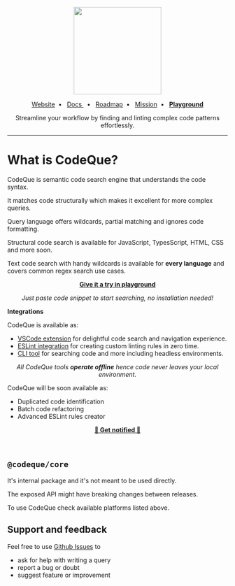 <p align="center">
  <a href="https://codeque.co/?utm_source=readme_core" title="Learn more about CodeQue" target="_blank">
    <img src="https://github.com/codeque-co/codeque/blob/master/packages/vscode/media/logoShort.png?raw=true" width="200px" />
  </a>
  <br/>
  </p>
<p align="center">
  <a href="https://codeque.co/?utm_source=readme_core">Website</a>&nbsp;&nbsp;•&nbsp;&nbsp;  
  <a href="https://codeque.co/docs?utm_source=readme_core">Docs </a>&nbsp;&nbsp;•&nbsp;&nbsp; 
  <a href="https://codeque.co/roadmap?utm_source=readme_core">Roadmap</a>&nbsp;&nbsp;•&nbsp;&nbsp; 
  <a href="https://codeque.co/mission?utm_source=readme_core">Mission</a>&nbsp;&nbsp;•&nbsp;&nbsp; 
  <a href="https://codeque.co/playground?utm_source=readme_core"><b>Playground</b></a>
</p>

<p align="center">Streamline your workflow by finding and linting complex code patterns effortlessly.</p>

___ 

# What is CodeQue?

CodeQue is semantic code search engine that understands the code syntax. 

It matches code structurally which makes it excellent for more complex queries.

Query language offers wildcards, partial matching and ignores code formatting. 

Structural code search is available for JavaScript, TypesScript, HTML, CSS and more soon.

Text code search with handy wildcards is available for __every language__ and covers common regex search use cases.

<p align="center"><a href="https://codeque.co/playground?utm_source=readme_core"><b>Give it a try in 
 playground</b></a></p>

<p align="center"><i>Just paste code snippet to start searching, no installation needed!</i></p>

__Integrations__

CodeQue is available as:

- [VSCode extension](https://marketplace.visualstudio.com/items?itemName=CodeQue.codeque) for delightful code search and navigation experience.
- [ESLint integration](https://www.npmjs.com/package/@codeque/eslint-plugin) for creating custom linting rules in zero time.
- [CLI tool](https://www.npmjs.com/package/@codeque/cli) for searching code and more including headless environments.

<p align="center"><i>All CodeQue tools <b>operate offline</b> hence code never leaves your local environment.</i></p>

CodeQue will be soon available as:

- Duplicated code identification
- Batch code refactoring 
- Advanced ESLint rules creator 


<p align="center"><a href="https://jayu.dev/newsletter?utm_source=readme_core"><b>🔔 Get notified 🔔 </b></a></p>


</br>

<!-- HERO END -->

## `@codeque/core`

It's internal package and it's not meant to be used directly.

The exposed API might have breaking changes between releases.

To use CodeQue check available platforms listed above.

<!-- FOOTER START -->

## Support and feedback

Feel free to use [Github Issues](https://github.com/codeque-co/codeque/issues)
to
- ask for help with writing a query
- report a bug or doubt
- suggest feature or improvement